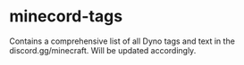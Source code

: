 # minecord-tags
Contains a comprehensive list of all Dyno tags and text in the discord.gg/minecraft.
Will be updated accordingly.
